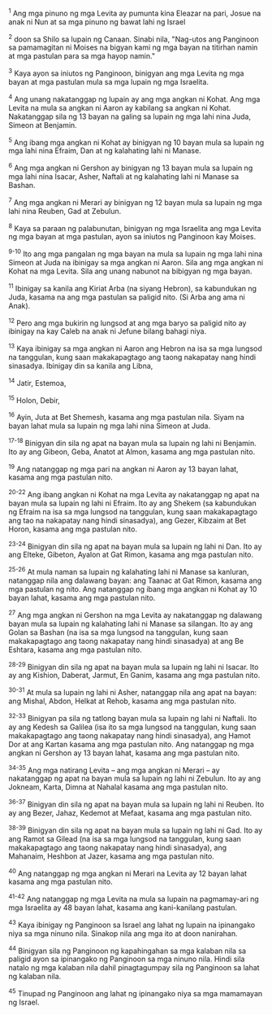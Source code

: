<sup>1</sup>
Ang mga pinuno ng mga Levita ay pumunta kina Eleazar na pari, Josue na anak ni Nun at sa mga pinuno ng bawat lahi ng Israel 

<sup>2</sup>
doon sa Shilo sa lupain ng Canaan. Sinabi nila, "Nag-utos ang Panginoon sa pamamagitan ni Moises na bigyan kami ng mga bayan na titirhan namin at mga pastulan para sa mga hayop namin." 

<sup>3</sup>
Kaya ayon sa iniutos ng Panginoon, binigyan ang mga Levita ng mga bayan at mga pastulan mula sa mga lupain ng mga Israelita. 

<sup>4</sup>
Ang unang nakatanggap ng lupain ay ang mga angkan ni Kohat. Ang mga Levita na mula sa angkan ni Aaron ay kabilang sa angkan ni Kohat. Nakatanggap sila ng 13 bayan na galing sa lupain ng mga lahi nina Juda, Simeon at Benjamin. 

<sup>5</sup>
Ang ibang mga angkan ni Kohat ay binigyan ng 10 bayan mula sa lupain ng mga lahi nina Efraim, Dan at ng kalahating lahi ni Manase. 

<sup>6</sup>
Ang mga angkan ni Gershon ay binigyan ng 13 bayan mula sa lupain ng mga lahi nina Isacar, Asher, Naftali at ng kalahating lahi ni Manase sa Bashan. 

<sup>7</sup>
Ang mga angkan ni Merari ay binigyan ng 12 bayan mula sa lupain ng mga lahi nina Reuben, Gad at Zebulun. 

<sup>8</sup>
Kaya sa paraan ng palabunutan, binigyan ng mga Israelita ang mga Levita ng mga bayan at mga pastulan, ayon sa iniutos ng Panginoon kay Moises.

<sup>9-10</sup>
Ito ang mga pangalan ng mga bayan na mula sa lupain ng mga lahi nina Simeon at Juda na ibinigay sa mga angkan ni Aaron. Sila ang mga angkan ni Kohat na mga Levita. Sila ang unang nabunot na bibigyan ng mga bayan. 

<sup>11</sup>
Ibinigay sa kanila ang Kiriat Arba (na siyang Hebron), sa kabundukan ng Juda, kasama na ang mga pastulan sa paligid nito. (Si Arba ang ama ni Anak). 

<sup>12</sup>
Pero ang mga bukirin ng lungsod at ang mga baryo sa paligid nito ay ibinigay na kay Caleb na anak ni Jefune bilang bahagi niya. 

<sup>13</sup>
Kaya ibinigay sa mga angkan ni Aaron ang Hebron na isa sa mga lungsod na tanggulan, kung saan makakapagtago ang taong nakapatay nang hindi sinasadya. Ibinigay din sa kanila ang Libna, 

<sup>14</sup>
Jatir, Estemoa, 

<sup>15</sup>
Holon, Debir, 

<sup>16</sup>
Ayin, Juta at Bet Shemesh, kasama ang mga pastulan nila. Siyam na bayan lahat mula sa lupain ng mga lahi nina Simeon at Juda.

<sup>17-18</sup>
Binigyan din sila ng apat na bayan mula sa lupain ng lahi ni Benjamin. Ito ay ang Gibeon, Geba, Anatot at Almon, kasama ang mga pastulan nito. 

<sup>19</sup>
Ang natanggap ng mga pari na angkan ni Aaron ay 13 bayan lahat, kasama ang mga pastulan nito.

<sup>20-22</sup>
Ang ibang angkan ni Kohat na mga Levita ay nakatanggap ng apat na bayan mula sa lupain ng lahi ni Efraim. Ito ay ang Shekem (sa kabundukan ng Efraim na isa sa mga lungsod na tanggulan, kung saan makakapagtago ang tao na nakapatay nang hindi sinasadya), ang Gezer, Kibzaim at Bet Horon, kasama ang mga pastulan nito.

<sup>23-24</sup>
Binigyan din sila ng apat na bayan mula sa lupain ng lahi ni Dan. Ito ay ang Elteke, Gibeton, Ayalon at Gat Rimon, kasama ang mga pastulan nito.

<sup>25-26</sup>
At mula naman sa lupain ng kalahating lahi ni Manase sa kanluran, natanggap nila ang dalawang bayan: ang Taanac at Gat Rimon, kasama ang mga pastulan ng nito. Ang natanggap ng ibang mga angkan ni Kohat ay 10 bayan lahat, kasama ang mga pastulan nito. 

<sup>27</sup>
Ang mga angkan ni Gershon na mga Levita ay nakatanggap ng dalawang bayan mula sa lupain ng kalahating lahi ni Manase sa silangan. Ito ay ang Golan sa Bashan (na isa sa mga lungsod na tanggulan, kung saan makakapagtago ang taong nakapatay nang hindi sinasadya) at ang Be Eshtara, kasama ang mga pastulan nito.

<sup>28-29</sup>
Binigyan din sila ng apat na bayan mula sa lupain ng lahi ni Isacar. Ito ay ang Kishion, Daberat, Jarmut, En Ganim, kasama ang mga pastulan nito.

<sup>30-31</sup>
At mula sa lupain ng lahi ni Asher, natanggap nila ang apat na bayan: ang Mishal, Abdon, Helkat at Rehob, kasama ang mga pastulan nito.

<sup>32-33</sup>
Binigyan pa sila ng tatlong bayan mula sa lupain ng lahi ni Naftali. Ito ay ang Kedesh sa Galilea (isa ito sa mga lungsod na tanggulan, kung saan makakapagtago ang taong nakapatay nang hindi sinasadya), ang Hamot Dor at ang Kartan kasama ang mga pastulan nito. Ang natanggap ng mga angkan ni Gershon ay 13 bayan lahat, kasama ang mga pastulan nito.

<sup>34-35</sup>
Ang mga natirang Levita – ang mga angkan ni Merari – ay nakatanggap ng apat na bayan mula sa lupain ng lahi ni Zebulun. Ito ay ang Jokneam, Karta, Dimna at Nahalal kasama ang mga pastulan nito.

<sup>36-37</sup>
Binigyan din sila ng apat na bayan mula sa lupain ng lahi ni Reuben. Ito ay ang Bezer, Jahaz, Kedemot at Mefaat, kasama ang mga pastulan nito.

<sup>38-39</sup>
Binigyan din sila ng apat na bayan mula sa lupain ng lahi ni Gad. Ito ay ang Ramot sa Gilead (na isa sa mga lungsod na tanggulan, kung saan makakapagtago ang taong nakapatay nang hindi sinasadya), ang Mahanaim, Heshbon at Jazer, kasama ang mga pastulan nito. 

<sup>40</sup>
Ang natanggap ng mga angkan ni Merari na Levita ay 12 bayan lahat kasama ang mga pastulan nito.

<sup>41-42</sup>
Ang natanggap ng mga Levita na mula sa lupain na pagmamay-ari ng mga Israelita ay 48 bayan lahat, kasama ang kani-kanilang pastulan. 

<sup>43</sup>
Kaya ibinigay ng Panginoon sa Israel ang lahat ng lupain na ipinangako niya sa mga ninuno nila. Sinakop nila ang mga ito at doon nanirahan. 

<sup>44</sup>
Binigyan sila ng Panginoon ng kapahingahan sa mga kalaban nila sa paligid ayon sa ipinangako ng Panginoon sa mga ninuno nila. Hindi sila natalo ng mga kalaban nila dahil pinagtagumpay sila ng Panginoon sa lahat ng kalaban nila. 

<sup>45</sup>
Tinupad ng Panginoon ang lahat ng ipinangako niya sa mga mamamayan ng Israel.
